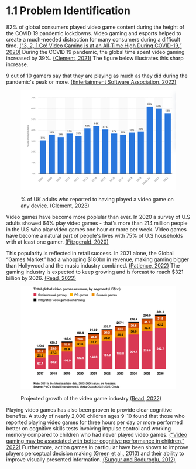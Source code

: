 # 1.1 Problem Identification

82% of global consumers played video game content during the height of the COVID 19 pandemic lockdowns. Video gaming and esports helped to create a much-needed distraction for many consumers during a difficult time. [(“3, 2, 1 Go! Video Gaming is at an All-Time High During COVID-19,” 2020)](../reference-list.md#problem-identification) During the COVID 19 pandemic, the global time spent video gaming increased by 39%. [(Clement, 2021)](../reference-list.md#problem-identification) The figure below illustrates this sharp increase.

9 out of 10 gamers say that they are playing as much as they did during the pandemic's peak or more. [(Entertainment Software Association, 2022)](../reference-list.md#problem-identification)&#x20;

<figure><img src="../.gitbook/assets/gamingpenetrationintheuk.png" alt=""><figcaption><p>% of UK adults who reported to having played a video game on any device. <a href="../reference-list.md#problem-identification">(Clement, 2023)</a></p></figcaption></figure>

Video games have become more poplular than ever. In 2020 a survey of U.S adults showed 64% play video games - that's more than 214 million people in the U.S who play video games one hour or more per week. Video games have become a natural part of people's lives with 75% of U.S households with at least one gamer.  [(Fitzgerald, 2020)](../reference-list.md#problem-identification)

This popularity is reflected in retail success. In 2021 alone, the Global “Games Market” had a whopping $180bn in revenue, making gaming bigger than Hollywood and the music industry combined. [(Patience, 2022)](../reference-list.md#problem-identification) The gaming industry is expected to keep growing and is forcast to reach $321 billion by 2026. [(Read, 2022)](../reference-list.md#problem-identification)

<figure><img src="../.gitbook/assets/eNuMKxy3s83mWchCzmjrBP-MSqzrj5Uhr7r5ioZjbm0.png" alt=""><figcaption><p>Projected growth of the video game industry <a href="../reference-list.md#problem-identification">(Read, 2022)</a></p></figcaption></figure>

Playing video games has also been proven to provide clear cognitive benefits. A study of nearly 2,000 children ages 9-10 found that those who reported playing video games for three hours per day or more performed better on cognitive skills tests involving impulse control and working memory compared to children who had never played video games. [(“Video gaming may be associated with better cognitive performance in children,” 2022)](../reference-list.md#problem-identification) Furthermore, action games in particular have been shown to improve players perceptual decision making [(Green et al., 2010)](../reference-list.md#problem-identification) and their ability to improve visually presented information. [(Sungur and Boduroglu, 2012) ](../reference-list.md#problem-identification)



